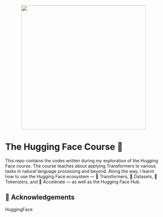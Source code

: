 <p align="center">
    <br>
    <img src="https://huggingface.co/datasets/huggingface/documentation-images/resolve/main/transformers_logo_name.png" width="400"/>
    <br>
<p>

# The Hugging Face Course 🤗

This repo contains the codes written during my exploration of the Hugging Face course. The course teaches about applying Transformers to various tasks in natural language processing and beyond. Along the way, I learnt how to use the Hugging Face ecosystem — 🤗 Transformers, 🤗 Datasets, 🤗 Tokenizers, and 🤗 Accelerate — as well as the Hugging Face Hub.

## 🙌 Acknowledgements
HuggingFace